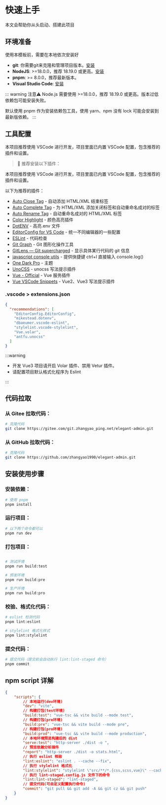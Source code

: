 # 快速上手

本文会帮助你从头启动、搭建此项目

## 环境准备

使用本模板前，需要在本地依次安装好
- **git**: 你需要git来克隆和管理项目版本。[安装](https://git-scm.com)
- **NodeJS**: >=18.0.0，推荐 18.19.0 或更高。[安装](https://nodejs.org/zh-cn)
- **pnpm**: >= 8.0.0，推荐最新版本。
- **Visual Studio Code**: [安装](https://code.visualstudio.com/)

::: warning 注意⚠️
Node.js 需要使用  >=18.0.0，推荐 18.19.0 或更高。版本过低依赖包可能安装失败。

默认使用 pnpm 作为安装依赖包工具，使用 yarn、npm 没有 lock 可能会安装到最新版依赖。
:::


## 工具配置

本项目推荐使用 VSCode 进行开发，项目里面已内置 VSCode 配置，包含推荐的插件和设置。

> 🌈 推荐安装以下插件：

本项目推荐使用 VSCode 进行开发，项目里面已内置 VSCode 配置，包含推荐的插件和设置。

以下为推荐的插件：

- [Auto Close Tag](https://marketplace.visualstudio.com/items?itemName=formulahendry.auto-close-tag) - 自动添加 HTML/XML 结束标签
- [Auto Complete Tag](https://marketplace.visualstudio.com/items?itemName=formulahendry.auto-complete-tag) - 为 HTML/XML 添加关闭标签和自动重命名成对的标签
- [Auto Rename Tag](https://marketplace.visualstudio.com/items?itemName=formulahendry.auto-rename-tag) - 自动重命名成对的 HTML/XML 标签
- [Color Highlight](https://github.com/naumovs/vscode-ext-color-highlight) - 颜色高亮插件
- [DotENV](https://marketplace.visualstudio.com/items?itemName=mikestead.dotenv) - 高亮.env 文件
- [EditorConfig for VS Code](https://marketplace.visualstudio.com/items?itemName=EditorConfig.EditorConfig) - 统一不同编辑器的一些配置
- [ESLint](https://marketplace.visualstudio.com/items?itemName=dbaeumer.vscode-eslint) - 代码检查
- [Git Graph](https://marketplace.visualstudio.com/items?itemName=mhutchie.git-graph) - Git 图形化操作工具
- [GitLens — Git supercharged](https://marketplace.visualstudio.com/items?itemName=eamodio.gitlens) - 显示具体某行代码的 git 信息
- [javascript console utils](https://marketplace.visualstudio.com/items?itemName=whtouche.vscode-js-console-utils) - 提供快捷键 ctrl+l 直接输入 console.log()
- [One Dark Pro](https://marketplace.visualstudio.com/items?itemName=zhuangtongfa.Material-theme) - 主题
- [UnoCSS](https://marketplace.visualstudio.com/items?itemName=antfu.unocss) - unocss 写法提示插件
- [Vue - Official](https://marketplace.visualstudio.com/items?itemName=Vue.volar) - Vue 服务插件
- [Vue VSCode Snippets](https://marketplace.visualstudio.com/items?itemName=sdras.vue-vscode-snippets) - Vue2、Vue3 写法提示插件
### .vscode > extensions.json

```json
{
  "recommendations": [
    "EditorConfig.EditorConfig",
    "mikestead.dotenv",
    "dbaeumer.vscode-eslint",
    "stylelint.vscode-stylelint",
    "Vue.volar",
    "antfu.unocss"
  ]
}
```

:::warning

- 开发 Vue3 项目请开启 Volar 插件、禁用 Vetur 插件。
- 请配置项目默认格式化程序为 Eslint

:::

## 代码拉取

### 从 Gitee 拉取代码：

```bash
# 克隆代码
git clone https://gitee.com/git.zhangyao_ping.net/elegant-admin.git
```

### 从 GitHub 拉取代码：

```bash
# 克隆代码
git clone https://github.com/zhangyao1990/elegant-admin.git
```

## 安装使用步骤

### 安装依赖：

```bash
# 使用 pnpm
pnpm install
```

### 运行项目：

```bash
# 以下两个命令都可以
pnpm run dev
```

### 打包项目：

```bash

# 测试环境
pnpm run build:test

# 预发环境
pnpm run build:pre

# 生产环境
pnpm run build:pro
```

### 校验、格式化代码：

```bash
# eslint 检测代码
pnpm lint:eslint

# stylelint 格式化样式
pnpm lint:stylelint
```

### 提交代码：

```bash
# 提交代码（提交前会自动执行 lint:lint-staged 命令）
pnpm commit
```

## npm script 详解

```json
{
	"scripts": {
		// 本地运行(dev环境)
		"dev": "vite",
		// 构建打包(test环境)
  		"build:test": "vue-tsc && vite build --mode test",
		// 构建打包(pre环境)
		"build:pre": "vue-tsc && vite build --mode pre",
		// 构建打包(pro环境)
		"build:prod": "vue-tsc && vite build --mode production",
		// 本地环境预览构建后的 dist
    	"serve:test": "http-server ./dist -o ",
		// 预览依赖分析插件
 		"report": "http-server ./dist -o stats.html",
		// 执行 eslint 校验
		"lint:eslint": "eslint . --cache --fix",
		// 执行 stylelint 格式化
		"lint:stylelint": "stylelint \"src/**/*.{css,scss,vue}\" --cache --fix",
		// 执行 lint-staged.config.js 文件下的命令
		"lint:lint-staged": "lint-staged",
		// 提交代码(可自定义配置执行命令)
		"commit": "git pull && git add -A && git cz && git push"
	}
}
```
